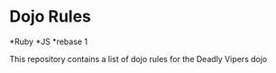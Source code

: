 Dojo Rules
==========

*Ruby
*JS
*rebase
1


This repository contains a list of dojo rules for the Deadly Vipers dojo

